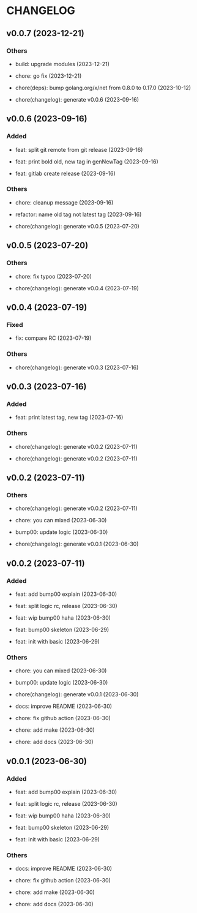 # CHANGELOG

## v0.0.7 (2023-12-21)

### Others

- build: upgrade modules (2023-12-21)

- chore: go fix (2023-12-21)

- chore(deps): bump golang.org/x/net from 0.8.0 to 0.17.0 (2023-10-12)

- chore(changelog): generate v0.0.6 (2023-09-16)

## v0.0.6 (2023-09-16)

### Added

- feat: split git remote from git release (2023-09-16)

- feat: print bold old, new tag in genNewTag (2023-09-16)

- feat: gitlab create release (2023-09-16)

### Others

- chore: cleanup message (2023-09-16)

- refactor: name old tag not latest tag (2023-09-16)

- chore(changelog): generate v0.0.5 (2023-07-20)

## v0.0.5 (2023-07-20)

### Others

- chore: fix typoo (2023-07-20)

- chore(changelog): generate v0.0.4 (2023-07-19)

## v0.0.4 (2023-07-19)

### Fixed

- fix: compare RC (2023-07-19)

### Others

- chore(changelog): generate v0.0.3 (2023-07-16)

## v0.0.3 (2023-07-16)

### Added

- feat: print latest tag, new tag (2023-07-16)

### Others

- chore(changelog): generate v0.0.2 (2023-07-11)

- chore(changelog): generate v0.0.2 (2023-07-11)

## v0.0.2 (2023-07-11)

### Others

- chore(changelog): generate v0.0.2 (2023-07-11)

- chore: you can mixed (2023-06-30)

- bump00: update logic (2023-06-30)

- chore(changelog): generate v0.0.1 (2023-06-30)

## v0.0.2 (2023-07-11)

### Added

- feat: add bump00 explain (2023-06-30)

- feat: split logic rc, release (2023-06-30)

- feat: wip bump00 haha (2023-06-30)

- feat: bump00 skeleton (2023-06-29)

- feat: init with basic (2023-06-29)

### Others

- chore: you can mixed (2023-06-30)

- bump00: update logic (2023-06-30)

- chore(changelog): generate v0.0.1 (2023-06-30)

- docs: improve README (2023-06-30)

- chore: fix github action (2023-06-30)

- chore: add make (2023-06-30)

- chore: add docs (2023-06-30)

## v0.0.1 (2023-06-30)

### Added

- feat: add bump00 explain (2023-06-30)

- feat: split logic rc, release (2023-06-30)

- feat: wip bump00 haha (2023-06-30)

- feat: bump00 skeleton (2023-06-29)

- feat: init with basic (2023-06-29)

### Others

- docs: improve README (2023-06-30)

- chore: fix github action (2023-06-30)

- chore: add make (2023-06-30)

- chore: add docs (2023-06-30)
